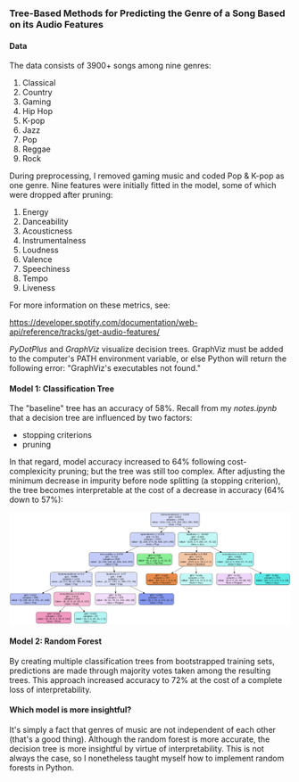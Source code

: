 ### Tree-Based Methods for Predicting the Genre of a Song Based on its Audio Features

#### Data
The data consists of 3900+ songs among nine genres:
1. Classical
2. Country
3. Gaming
4. Hip Hop
5. K-pop
6. Jazz
7. Pop
8. Reggae
9. Rock

During preprocessing, I removed gaming music and coded Pop & K-pop as one genre. Nine features were initially fitted in the model, some of which were dropped after pruning:
1. Energy
2. Danceability
3. Acousticness
4. Instrumentalness
5. Loudness
6. Valence
7. Speechiness
8. Tempo
9. Liveness

For more information on these metrics, see:

https://developer.spotify.com/documentation/web-api/reference/tracks/get-audio-features/

*PyDotPlus* and *GraphViz* visualize decision trees. GraphViz must be added to the computer's PATH environment variable, or else Python will return the following error: "GraphViz's executables not found."

#### Model 1: Classification Tree

The "baseline" tree has an accuracy of 58%. Recall from my *notes.ipynb* that a decision tree are influenced by two factors:
- stopping criterions
- pruning

In that regard, model accuracy increased to 64% following cost-complexicity pruning; but the tree was still too complex. After adjusting the minimum decrease in impurity before node splitting (a stopping criterion), the tree becomes interpretable at the cost of a decrease in accuracy (64% down to 57%):

![](finalDecisionTree.png)

#### Model 2:  Random Forest

By creating multiple classification trees from bootstrapped training sets, predictions are made through majority votes taken among the resulting trees. This approach increased accuracy to 72% at the cost of a complete loss of interpretability.

#### Which model is more insightful?
It's simply a fact that genres of music are not independent of each other (that's a good thing). Although the random forest is more accurate, the decision tree is more insightful by virtue of interpretability. This is not always the case, so I nonetheless taught myself how to implement random forests in Python.
